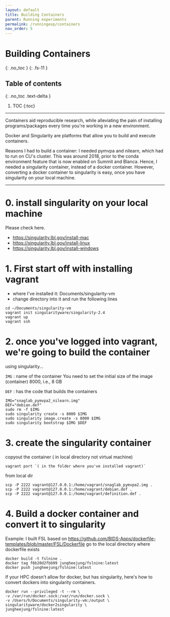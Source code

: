 ```yaml
---
layout: default
title: Building Containers
parent: Running experiments
permalink: /runningexp/containers
nav_order: 5
---
```


# Building Containers
{: .no_toc }
{: .fs-11 }


## Table of contents
{: .no_toc .text-delta }

1. TOC
{:toc}

---
Containers aid reproducible research, while alleviating the pain of installing programs/packages every time you're working in a new environment.

Docker and Singularity are platforms that allow you to build and execute containers.

Reasons I had to build a container:
I needed pymvpa and nilearn, which had to run on CU's cluster. This was around 2018, prior to the conda environment feature that is now enabled on Summit and Blanca. Hence, I needed a singularity container, instead of a docker container. However, converting a docker container to singularity is easy, once you have singularity on your local machine.

---


# 0. install singularity on your local machine
Please check here.
* https://singularity.lbl.gov/install-mac
* https://singularity.lbl.gov/install-linux
* https://singularity.lbl.gov/install-windows

# 1. First start off with installing vagrant
* where I've installed it: Documents/singularity-vm
* change directory into it and run the following lines
```
cd ~/Documents/singularity-vm
vagrant init singularityware/singularity-2.4
vagrant up
vagrant ssh
```

# 2. once you've logged into vagrant, we're going to build the container
using singularity...

`IMG` : name of the container
You need to set the initial size of the image (container) 8000, i.e., 8 GB

`DEF` : has the code that builds the containers

```
IMG="snaglab_pymvpa2_nilearn.img"
DEF="debian.def"
sudo rm -f $IMG
sudo singularity create -s 8000 $IMG
sudo singularity image.create -s 8000 $IMG
sudo singularity bootstrap $IMG $DEF
```

# 3. create the singularity container

copyout the container ( in local directory not virtual machine)
```
vagrant port `( in the folder where you've installed vagrant)`
```

from local dir
```
scp -P 2222 vagrant@127.0.0.1:/home/vagrant/snaglab_pymvpa2.img .
scp -P 2222 vagrant@127.0.0.1:/home/vagrant/debian.def .
scp -P 2222 vagrant@127.0.0.1:/home/vagrant/definition.def .
```

# 4. Build a docker container and convert it to singularity
Example: I built FSL based on https://github.com/BIDS-Apps/dockerfile-templates/blob/master/FSL/Dockerfile
go to the local directory where dockerfile exists
```
docker build -t fslnine .
docker tag f6b20d2fbb99 jungheejung/fslnine:latest
docker push jungheejung/fslnine:latest
```
If your HPC doesn't allow for docker, but has singularity,
here's how to convert dockers into singularity containers.
```
docker run --privileged -t --rm \
-v /var/run/docker.sock:/var/run/docker.sock \
-v /Users/h/Documents/singularity-vm:/output \
singularityware/docker2singularity \
jungheejung/fslnine:latest
```
